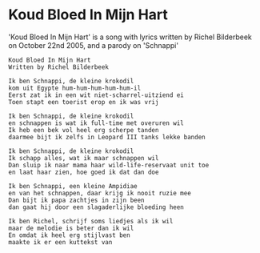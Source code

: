 # Koud Bloed In Mijn Hart

'Koud Bloed In Mijn Hart' is a song with lyrics
written by Richel Bilderbeek on October 22nd 2005,
and a parody on 'Schnappi'

```
Koud Bloed In Mijn Hart
Written by Richel Bilderbeek

Ik ben Schnappi, de kleine krokodil
kom uit Egypte hum-hum-hum-hum-hum-il
Eerst zat ik in een wit niet-scharrel-uitziend ei
Toen stapt een toerist erop en ik was vrij

Ik ben Schnappi, de kleine krokodil
en schnappen is wat ik full-time met overuren wil
Ik heb een bek vol heel erg scherpe tanden
daarmee bijt ik zelfs in Leopard III tanks lekke banden

Ik ben Schnappi, de kleine krokodil
Ik schapp alles, wat ik maar schnappen wil
Dan sluip ik naar mama haar wild-life-reservaat unit toe
en laat haar zien, hoe goed ik dat dan doe

Ik ben Schnappi, een kleine Ampidiae
en van het schnappen, daar krijg ik nooit ruzie mee
Dan bijt ik papa zachtjes in zijn been
dan gaat hij door een slagaderlijke bloeding heen

Ik ben Richel, schrijf soms liedjes als ik wil
maar de melodie is beter dan ik wil
En omdat ik heel erg stijlvast ben
maakte ik er een kuttekst van 
```
